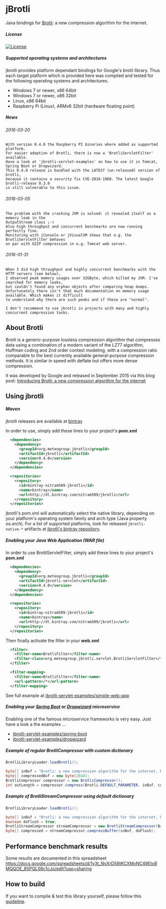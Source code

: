 
jBrotli
=========================================

Java bindings for [Brotli](https://github.com/google/brotli.git): a new compression algorithm for the internet.

##### License

[![License](https://img.shields.io/:license-Apache%202.0-blue.svg)](http://www.apache.org/licenses/LICENSE-2.0)

##### Supported operating systems and architectures

jbrotli provides platform dependant bindings for Google's brotli library.
Thus each target platform which is provided here was compiled and tested
for the following operating systems and architectures.

* Windows 7 or newer, x86 64bit
* Windows 7 or newer, x86 32bit
* Linux, x86 64bit
* Raspberry Pi (Linux), ARMv6 32bit (hardware floating point)


##### News

###### 2016-03-20

    With version 0.4.0 the Raspberry PI binaries where added as supported platform.
    For easier adoption of Brotli, there is now a 'BrotliServletFilter' available.
    Have a look at 'jbrotli-servlet-examples' on how to use it in Tomcat, Spring Boot or Dropwizard.
    This 0.4.0 release is bundled with the LATEST (un-released) version of brotli,
    because it contains a security fix CVE-2016-1968. The latest Google brotli-release 0.3.0
    is still vulnerable to this issue.


###### 2016-03-05

    The problem with the crashing JVM is solved: it revealed itself as a memory leak in the 
    OutputStream class ;-)
    Also high throughput and concurrent benchmarks are now running perfectly fine.
    Monitoring with jConsole or jVisualVM shows that e.g. the BrotliServletFilter behaves
    on par with GZIP compression in e.g. Tomcat web server.


###### 2016-01-31

    When I did high throughput and highly concurrent benchmarks with the HTTP servers (see below),
    I observed peak memory usages over 32GByte, which killed my JVM. I've searched for memory leaks,
    but couldn't found any orphan objects after comparing heap dumps.
    Unfortunately there isn't that much documentation on memory usage available. Which makes it difficult
    to understand why there are such peaks and if these are "normal".
    
    I don't recommend to use jbrotli in projects with many and highly concurrent compression tasks.
    
    
## About Brotli

Brotli is a generic-purpose lossless compression algorithm that compresses data using a combination of a modern variant of the LZ77 algorithm,
Huffman coding and 2nd order context modeling, with a compression ratio comparable to the best currently available general-purpose compression methods.
It is similar in speed with deflate but offers more dense compression.

It was developed by Google and released in September 2015 via this blog post:
[Introducing Brotli: a new compression algorithm for the internet](http://google-opensource.blogspot.de/2015/09/introducing-brotli-new-compression.html)


## Using jbrotli

##### Maven
jbrotli releases are available at [bintray](https://bintray.com/nitram509/jbrotli/jbrotli/)

In order to use, simply add these lines to your project's **pom.xml**

```xml
  <dependencies>
    <dependency>
      <groupId>org.meteogroup.jbrotli</groupId>
      <artifactId>jbrotli</artifactId>
      <version>0.4.0</version>
    </dependency>
  </dependencies>

  <repositories>
    <repository>
      <id>bintray-nitram509-jbrotli</id>
      <name>bintray</name>
      <url>http://dl.bintray.com/nitram509/jbrotli</url>
    </repository>
  </repositories>
```

jbrotli's pom.xml will automatically select the native library,
depending on your platform's operating system family and arch type (Java property *os.arch*).
For a list of supported platforms, look for released ```jbrotli-native-*``` artifacts at 
[jbrotli's bintray repository](https://bintray.com/nitram509/jbrotli/jbrotli#files/com/meteogroup/jbrotli).


##### Enabling your Java Web Application (WAR file)

In order to use BrotliServletFilter, simply add these lines to your project's **pom.xml**

```xml
  <dependencies>
    <dependency>
      <groupId>org.meteogroup.jbrotli</groupId>
      <artifactId>jbrotli-servlet</artifactId>
      <version>0.4.0</version>
    </dependency>
  </dependencies>

  <repositories>
    <repository>
      <id>bintray-nitram509-jbrotli</id>
      <name>bintray</name>
      <url>http://dl.bintray.com/nitram509/jbrotli</url>
    </repository>
  </repositories>
```

Then finally activate the filter in your **web.xml**

```xml
  <filter>
    <filter-name>BrotliFilter</filter-name>
    <filter-class>org.meteogroup.jbrotli.servlet.BrotliServletFilter</filter-class>
  </filter>

  <filter-mapping>
    <filter-name>BrotliFilter</filter-name>
    <url-pattern>/*</url-pattern>
  </filter-mapping>
```

See full example at [jbrotli-servlet-examples/simple-web-app](jbrotli-servlet-examples/simple-web-app)


##### Enabling your [Spring Boot](http://projects.spring.io/spring-boot/) or [Dropwizard](http://www.dropwizard.io/) microservice

Enabling one of the famous microservice frameworks is very easy. Just have a look a the examples ...

* [jbrotli-servlet-examples/spring-boot](jbrotli-servlet-examples/spring-boot)
* [jbrotli-servlet-examples/dropwizard](jbrotli-servlet-examples/dropwizard) 


##### Example of regular BrotliCompressor with custom dictionary

```java
BrotliLibraryLoader.loadBrotli();

byte[] inBuf = "Brotli: a new compression algorithm for the internet. Now available for Java!".getBytes();
byte[] compressedBuf = new byte[2048];
BrotliCompressor compressor = new BrotliCompressor();
int outLength = compressor.compress(Brotli.DEFAULT_PARAMETER, inBuf, compressedBuf);
```


##### Example of BrotliStreamCompressor using default dictionary
 
```java
BrotliLibraryLoader.loadBrotli();

byte[] inBuf = "Brotli: a new compression algorithm for the internet. Now available for Java!".getBytes();
boolean doFlush = true;
BrotliStreamCompressor streamCompressor = new BrotliStreamCompressor(Brotli.DEFAULT_PARAMETER);
byte[] compressed = streamCompressor.compressBuffer(inBuf, doFlush);
```


## Performance benchmark results

Some results are documented in this spreadsheet
https://docs.google.com/spreadsheets/d/1y3t_NvXrD58tKCXMvNC49EtxBMQQOE_8SPQLS6c1cJo/edit?usp=sharing


## How to build

If you want to compile & test this library yourself, please follow this [guideline](HOWTO-BUILD.md). 